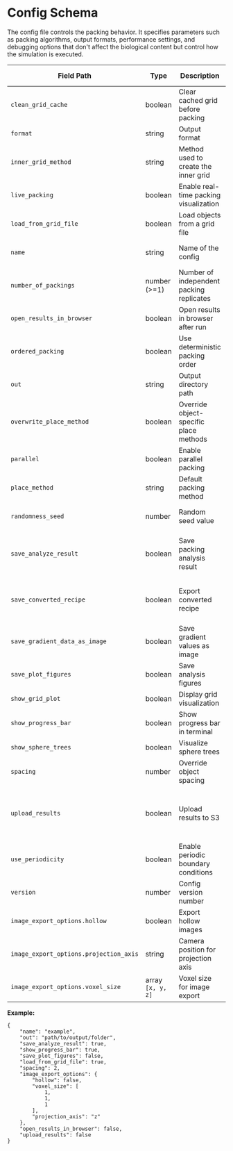 # Config Schema

The config file controls the packing behavior. It specifies parameters such as packing algorithms, output formats, performance settings, and debugging options that don't affect the biological content but control how the simulation is executed.

| Field Path                             | Type              | Description                              | Default Value | Notes                                               |
| -------------------------------------- | ----------------- | ---------------------------------------- | ------------- | --------------------------------------------------- |
| `clean_grid_cache`                     | boolean           | Clear cached grid before packing         | False         |                                                     |
| `format`                               | string            | Output format                            | simularium    |                                                     |
| `inner_grid_method`                    | string            | Method used to create the inner grid     | trimesh       | e.g., `trimesh`, `raytrace`                         |
| `live_packing`                         | boolean           | Enable real-time packing visualization   | False         | Not implemented currently                           |
| `load_from_grid_file`                  | boolean           | Load objects from a grid file            | False         |                                                     |
| `name`                                 | string            | Name of the config                       | default       | Used to identify this config run                    |
| `number_of_packings`                   | number (>=1)      | Number of independent packing replicates | 1             |                                                     |
| `open_results_in_browser`              | boolean           | Open results in browser after run        | False          |  Prerequisite: AWS s3 credentials                    |
| `ordered_packing`                      | boolean           | Use deterministic packing order          | False         |                                                     |
| `out`                                  | string            | Output directory path                    | `"out/"`      |                                                     |
| `overwrite_place_method`               | boolean           | Override object-specific place methods   | False         |                                                     |
| `parallel`                             | boolean           | Enable parallel packing                  | False         |                                                     |
| `place_method`                         | string            | Default packing method                   | spheresSST    | e.g., `jitter`, `spheresSST`                        |
| `randomness_seed`                      | number            | Random seed value                        | None          | Helps reproduce packing runs                        |
| `save_analyze_result`                  | boolean           | Save packing analysis result             | False         | Saves additional data and figures from packing.     |
| `save_converted_recipe`                | boolean           | Export converted recipe                  | False         | Save recipe converted from older to newer versions. |
| `save_gradient_data_as_image`          | boolean           | Save gradient values as image            | False         |                                                     |
| `save_plot_figures`                    | boolean           | Save analysis figures                    |               |                                                     |
| `show_grid_plot`                       | boolean           | Display grid visualization               | False         |                                                     |
| `show_progress_bar`                    | boolean           | Show progress bar in terminal            | False         |                                                     |
| `show_sphere_trees`                    | boolean           | Visualize sphere trees                   | False         |                                                     |
| `spacing`                              | number            | Override object spacing                  | None          |                                                     |
| `upload_results`                       | boolean           | Upload results to S3                     | False          |  Requires AWS S3 credentials to upload the result file to S3 |                                             |
| `use_periodicity`                      | boolean           | Enable periodic boundary conditions      | False         |                                                     |
| `version`                              | number            | Config version number                    | 1.0           | For internal tracking                               |
| `image_export_options.hollow`          | boolean           | Export hollow images                     | False         |                                                     |
| `image_export_options.projection_axis` | string            | Camera position for projection axis      | `z`           | e.g., `x`, `y`, `z`                                 |
| `image_export_options.voxel_size`      | array `[x, y, z]` | Voxel size for image export              |               | `[1, 1, 1]`                                         |  |

**Example:**
```
{
    "name": "example",
    "out": "path/to/output/folder",
    "save_analyze_result": true,
    "show_progress_bar": true,
    "save_plot_figures": false,
    "load_from_grid_file": true,
    "spacing": 2,
    "image_export_options": {
        "hollow": false,
        "voxel_size": [
            1,
            1,
            1
        ],
        "projection_axis": "z"
    },
    "open_results_in_browser": false,
    "upload_results": false
}
```